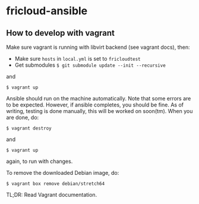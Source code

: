 # fricloud-ansible

## How to develop with vagrant
Make sure vagrant is running with libvirt backend (see vagrant docs), then:

- Make sure `hosts` in `local.yml` is set to `fricloudtest`
- Get submodules `$ git submodule update --init --recursive`

and

`$ vagrant up`

Ansible should run on the machine automatically.
Note that some errors are to be expected.
However, if ansible completes, you should be fine.
As of writing, testing is done manually, this will be worked on soon(tm).
When you are done, do:

`$ vagrant destroy`

and 

`$ vagrant up`

again, to run with changes.

To remove the downloaded Debian image, do:

`$ vagrant box remove debian/stretch64`

TL;DR: Read Vagrant documentation.

